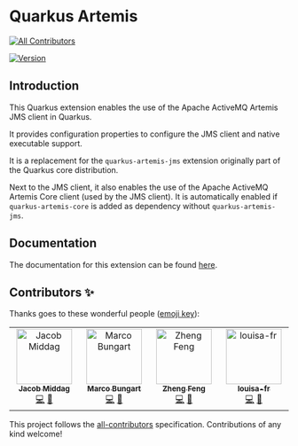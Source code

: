 # Quarkus Artemis
<!-- ALL-CONTRIBUTORS-BADGE:START - Do not remove or modify this section -->
[![All Contributors](https://img.shields.io/badge/all_contributors-4-orange.svg?style=flat-square)](#contributors-)
<!-- ALL-CONTRIBUTORS-BADGE:END -->

[![Version](https://img.shields.io/maven-central/v/io.quarkiverse.artemis/quarkus-artemis-jms?logo=apache-maven&style=flat-square)](https://search.maven.org/artifact/io.quarkiverse.artemis/quarkus-artemis-jms)

## Introduction

This Quarkus extension enables the use of the Apache ActiveMQ Artemis JMS client in Quarkus.

It provides configuration properties to configure the JMS client and native executable support.

It is a replacement for the `quarkus-artemis-jms` extension originally part of the Quarkus core distribution.

Next to the JMS client, it also enables the use of the Apache ActiveMQ Artemis Core client (used by the JMS client).
It is automatically enabled if `quarkus-artemis-core` is added as dependency without `quarkus-artemis-jms`.

## Documentation

The documentation for this extension can be found [here](https://quarkiverse.github.io/quarkiverse-docs/quarkus-artemis/dev/index.html).

## Contributors ✨

Thanks goes to these wonderful people ([emoji key](https://allcontributors.org/docs/en/emoji-key)):

<!-- ALL-CONTRIBUTORS-LIST:START - Do not remove or modify this section -->
<!-- prettier-ignore-start -->
<!-- markdownlint-disable -->
<table>
  <tbody>
    <tr>
      <td align="center" valign="top" width="14.28%"><a href="https://github.com/middagj"><img src="https://avatars.githubusercontent.com/u/157566?v=4?s=100" width="100px;" alt="Jacob Middag"/><br /><sub><b>Jacob Middag</b></sub></a><br /><a href="https://github.com/quarkiverse/quarkus-artemis/commits?author=middagj" title="Code">💻</a> <a href="#maintenance-middagj" title="Maintenance">🚧</a></td>
      <td align="center" valign="top" width="14.28%"><a href="https://github.com/turing85"><img src="https://avatars.githubusercontent.com/u/32584495?v=4?s=100" width="100px;" alt="Marco Bungart"/><br /><sub><b>Marco Bungart</b></sub></a><br /><a href="https://github.com/quarkiverse/quarkus-artemis/commits?author=turing85" title="Code">💻</a> <a href="#maintenance-turing85" title="Maintenance">🚧</a></td>
      <td align="center" valign="top" width="14.28%"><a href="https://zhfeng.github.io/"><img src="https://avatars.githubusercontent.com/u/1246139?v=4?s=100" width="100px;" alt="Zheng Feng"/><br /><sub><b>Zheng Feng</b></sub></a><br /><a href="https://github.com/quarkiverse/quarkus-artemis/commits?author=zhfeng" title="Code">💻</a> <a href="#maintenance-zhfeng" title="Maintenance">🚧</a></td>
      <td align="center" valign="top" width="14.28%"><a href="https://github.com/louisa-fr"><img src="https://avatars.githubusercontent.com/u/126324666?v=4?s=100" width="100px;" alt="louisa-fr"/><br /><sub><b>louisa-fr</b></sub></a><br /><a href="https://github.com/quarkiverse/quarkus-artemis/commits?author=louisa-fr" title="Code">💻</a> <a href="#maintenance-louisa-fr" title="Maintenance">🚧</a></td>
    </tr>
  </tbody>
</table>

<!-- markdownlint-restore -->
<!-- prettier-ignore-end -->

<!-- ALL-CONTRIBUTORS-LIST:END -->

This project follows the [all-contributors](https://github.com/all-contributors/all-contributors) specification. Contributions of any kind welcome!
